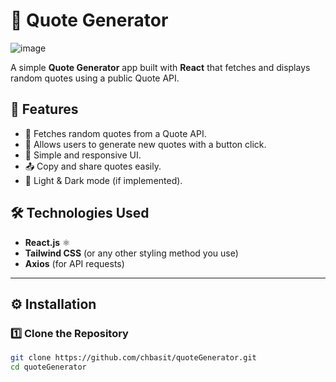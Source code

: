 # 📜 Quote Generator
![image](https://github.com/user-attachments/assets/a0b13a7a-c6b5-4242-808c-82b29bbd7eba)

A simple **Quote Generator** app built with **React** that fetches and displays random quotes using a public Quote API.

## 🚀 Features
- 📖 Fetches random quotes from a Quote API.
- 🔄 Allows users to generate new quotes with a button click.
- 🎨 Simple and responsive UI.
- 📤 Copy and share quotes easily.
- 🌙 Light & Dark mode (if implemented).

## 🛠️ Technologies Used
- **React.js** ⚛️
- **Tailwind CSS** (or any other styling method you use)
- **Axios** (for API requests)


---

## ⚙️ Installation

### **1️⃣ Clone the Repository**
```sh
git clone https://github.com/chbasit/quoteGenerator.git
cd quoteGenerator
